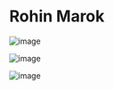 # Rohin Marok
![image](https://github.com/RohinMarok/ECE444-F2023-Assignment1/assets/106834380/f3ef26f3-58c7-49e2-8205-5d1f269f118a)

![image](https://github.com/RohinMarok/ECE444-F2023-Assignment1/assets/106834380/bf3b7df2-d8e1-4b78-9d5f-1b9fed22f7d7)

![image](https://github.com/RohinMarok/ECE444-F2023-Assignment1/assets/106834380/6d708528-e89c-419f-a5fa-c8aa64ebba93)
